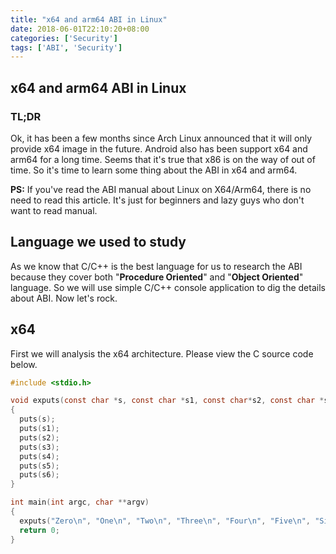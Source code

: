 ```yaml
---
title: "x64 and arm64 ABI in Linux"
date: 2018-06-01T22:10:20+08:00
categories: ['Security']
tags: ['ABI', 'Security']
---
```


## x64 and arm64 ABI in Linux

### TL;DR

Ok, it has been a few months since Arch Linux announced that it will only provide x64 image in the future. Android also has been support x64 and arm64 for a long time.  Seems that it's true that x86 is on the way of out of time. So it's time to learn some thing about the ABI in x64 and arm64.

**PS:** If you've read the ABI manual about Linux on X64/Arm64, there is no need to read this article. It's just for beginners and lazy guys who don't want to read manual.

## Language we used to study

As we know that C/C++ is the best language for us to research the ABI because they cover both "**Procedure Oriented**" and "**Object Oriented**" language. So we will use simple C/C++ console application to dig the details about ABI. Now let's rock.

## x64

First we will analysis the x64 architecture. Please view the C source code below.

```c
#include <stdio.h>

void exputs(const char *s, const char *s1, const char*s2, const char *s3, const char *s4, const char *s5, const char *s6)
{
  puts(s);
  puts(s1);
  puts(s2);
  puts(s3);
  puts(s4);
  puts(s5);
  puts(s6);
}

int main(int argc, char **argv)
{
  exputs("Zero\n", "One\n", "Two\n", "Three\n", "Four\n", "Five\n", "Six\n");
  return 0;
}

```
